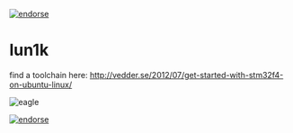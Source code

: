 [![endorse](http://api.coderwall.com/sebseb7/endorsecount.png)](http://coderwall.com/sebseb7)

lun1k
=====

find a toolchain here: http://vedder.se/2012/07/get-started-with-stm32f4-on-ubuntu-linux/

![eagle](https://raw.github.com/sebseb7/lun1k/master/eagle/lun1k.jpg)

[![endorse](http://api.coderwall.com/sebseb7/endorsecount.png)](http://coderwall.com/sebseb7)
